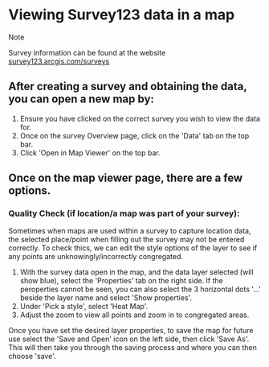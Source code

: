 # Viewing Survey123 data in a map
> [!NOTE]
> Survey information can be found at the website [survey123.arcgis.com/surveys](survey123.arcgis.com/surveys)

## After creating a survey and obtaining the data, you can open a new map by:
1. Ensure you have clicked on the correct survey you wish to view the data for.
2. Once on the survey Overview page, click on the 'Data' tab on the top bar.
3. Click 'Open in Map Viewer' on the top bar.

## Once on the map viewer page, there are a few options.
### Quality Check (if location/a map was part of your survey):
Sometimes when maps are used within a survey to capture location data, the selected place/point when filling out the survey may not be entered correctly. 
To check thics, we can edit the style options of the layer to see if any points are unknowingly/incorrectly congregated.
1. With the survey data open in the map, and the data layer selected (will show blue), select the 'Properties' tab on the right side.
   If the peroperties cannot be seen, you can also select the 3 horizontal dots '...' beside the layer name and select 'Show properties'.
2. Under 'Pick a style', select 'Heat Map'.
3. Adjust the zoom to view all points and zoom in to congregated areas.

Once you have set the desired layer properties, to save the map for future use select the 'Save and Open' icon on the left side, then click 'Save As'. 
This will then take you through the saving process and where you can then choose 'save'.
